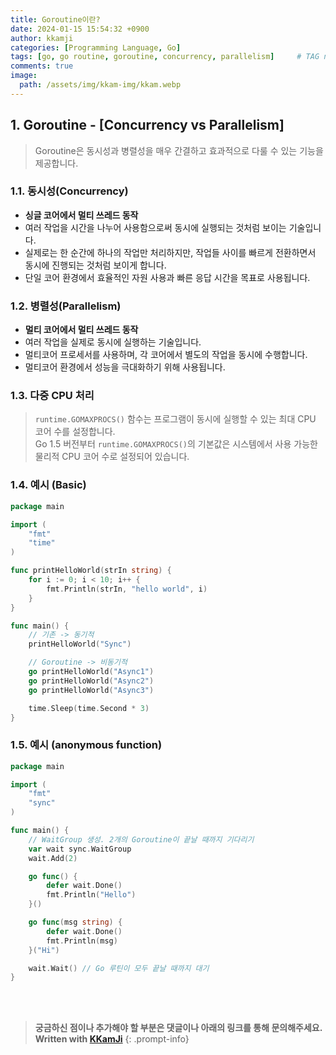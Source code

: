 ```yaml
---
title: Goroutine이란?
date: 2024-01-15 15:54:32 +0900
author: kkamji
categories: [Programming Language, Go]
tags: [go, go routine, goroutine, concurrency, parallelism]     # TAG names should always be lowercase
comments: true
image:
  path: /assets/img/kkam-img/kkam.webp
---
```


## 1. Goroutine - [Concurrency vs Parallelism]

> Goroutine은 동시성과 병렬성을 매우 간결하고 효과적으로 다룰 수 있는 기능을 제공합니다.  

### 1.1. 동시성(Concurrency)

- **싱글 코어에서 멀티 쓰레드 동작**
- 여러 작업을 시간을 나누어 사용함으로써 동시에 실행되는 것처럼 보이는 기술입니다.
- 실제로는 한 순간에 하나의 작업만 처리하지만, 작업들 사이를 빠르게 전환하면서 동시에 진행되는 것처럼 보이게 합니다.
- 단일 코어 환경에서 효율적인 자원 사용과 빠른 응답 시간을 목표로 사용됩니다.

### 1.2. 병렬성(Parallelism)

- **멀티 코어에서 멀티 쓰레드 동작**
- 여러 작업을 실제로 동시에 실행하는 기술입니다.
- 멀티코어 프로세서를 사용하며, 각 코어에서 별도의 작업을 동시에 수행합니다.
- 멀티코어 환경에서 성능을 극대화하기 위해 사용됩니다.

### 1.3. 다중 CPU 처리

> `runtime.GOMAXPROCS()` 함수는 프로그램이 동시에 실행할 수 있는 최대 CPU 코어 수를 설정합니다.  
Go 1.5 버전부터 `runtime.GOMAXPROCS()`의 기본값은 시스템에서 사용 가능한 물리적 CPU 코어 수로 설정되어 있습니다.  

### 1.4. 예시 (Basic)

```go
package main

import (
	"fmt"
	"time"
)

func printHelloWorld(strIn string) {
	for i := 0; i < 10; i++ {
		fmt.Println(strIn, "hello world", i)
	}
}

func main() {
	// 기존 -> 동기적
	printHelloWorld("Sync")

	// Goroutine -> 비동기적
	go printHelloWorld("Async1")
	go printHelloWorld("Async2")
	go printHelloWorld("Async3")

	time.Sleep(time.Second * 3)
}
```

### 1.5. 예시 (anonymous function)

```go
package main

import (
	"fmt"
	"sync"
)

func main() {
	// WaitGroup 생성. 2개의 Goroutine이 끝날 때까지 기다리기
	var wait sync.WaitGroup
	wait.Add(2)

	go func() {
		defer wait.Done()
		fmt.Println("Hello")
	}()

	go func(msg string) {
		defer wait.Done()
		fmt.Println(msg)
	}("Hi")

	wait.Wait() // Go 루틴이 모두 끝날 때까지 대기
}
```

<br><br>

> **궁금하신 점이나 추가해야 할 부분은 댓글이나 아래의 링크를 통해 문의해주세요.**  
> **Written with [KKamJi](https://www.linkedin.com/in/taejikim/)**
{: .prompt-info}
